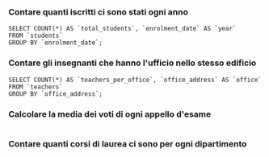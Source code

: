 ### Contare quanti iscritti ci sono stati ogni anno
```
SELECT COUNT(*) AS `total_students`, `enrolment_date` AS `year`
FROM `students`
GROUP BY `enrolment_date`;
```

### Contare gli insegnanti che hanno l'ufficio nello stesso edificio
```
SELECT COUNT(*) AS `teachers_per_office`, `office_address` AS `office` 
FROM `teachers`
GROUP BY `office_address`;
```

### Calcolare la media dei voti di ogni appello d'esame
```

```

### Contare quanti corsi di laurea ci sono per ogni dipartimento
```

```